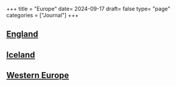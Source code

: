 +++
title = "Europe"
date= 2024-09-17
draft= false
type= "page"
categories = ["Journal"]
+++

## **[England](/journals/uk)**

## **[Iceland](/journals/iceland)**

## **[Western Europe](/journals/westerneuro)**
